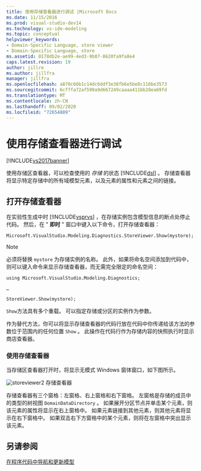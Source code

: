 ```yaml
---
title: 使用存储查看器进行调试 |Microsoft Docs
ms.date: 11/15/2016
ms.prod: visual-studio-dev14
ms.technology: vs-ide-modeling
ms.topic: conceptual
helpviewer_keywords:
- Domain-Specific Language, store viewer
- Domain-Specific Language, store
ms.assetid: 0178db2e-ae99-4ed3-9b87-8620fa9fa8e4
caps.latest.revision: 19
author: jillre
ms.author: jillfra
manager: jillfra
ms.openlocfilehash: a870c66b1c14dc6ddf3e38fb6e5be8c116be3573
ms.sourcegitcommit: 6cfffa72af599a9d667249caaaa411bb28ea69fd
ms.translationtype: MT
ms.contentlocale: zh-CN
ms.lasthandoff: 09/02/2020
ms.locfileid: "72654889"
---
```

# <a name="debugging-by-using-the-store-viewer"></a>使用存储查看器进行调试
[!INCLUDE[vs2017banner](../includes/vs2017banner.md)]

使用存储区查看器，可以检查使用的 *存储* 的状态 [!INCLUDE[dsl](../includes/dsl-md.md)] 。 存储查看器将显示特定存储中的所有域模型元素，以及元素的属性和元素之间的链接。

## <a name="opening-store-viewer"></a>打开存储查看器
 在实验性生成中时 [!INCLUDE[vsprvs](../includes/vsprvs-md.md)] ，在存储实例包含模型信息的断点处停止代码。 然后，在 " **即时** " 窗口中键入以下命令，打开存储查看器：

```
Microsoft.VisualStudio.Modeling.Diagnostics.StoreViewer.Show(mystore);
```

> [!NOTE]
> 必须将替换 `mystore` 为存储实例的名称。 此外，如果将命名空间添加到代码中，则可以键入命令来显示存储查看器，而无需完全限定的命名空间：
>
> `using Microsoft.VisualStudio.Modeling.Diagnostics;`
>
> `…`
>
> `StoreViewer.Show(mystore);`

 `Show`方法具有多个重载。 可以指定存储或分区的实例作为参数。

 作为替代方法，你可以将显示存储查看器的代码行放在代码中你传递给该方法的参数位于范围内的任何位置 `Show` 。 此操作在代码行作为存储内容的快照执行时显示商店查看器。

### <a name="using-store-viewer"></a>使用存储查看器
 当存储区查看器打开时，将显示无模式 Windows 窗体窗口，如下图所示。

 ![](../modeling/media/storeviewer2.png "storeviewer2") 存储查看器

 存储查看器有三个窗格：左窗格、右上窗格和右下窗格。 左窗格是存储的成员中的类型的树视图 `DomainDataDirectory` 。 如果展开分区节点并单击某个元素，则该元素的属性将显示在右上窗格中。 如果元素链接到其他元素，则其他元素将显示在右下窗格中。 如果双击右下方窗格中的某个元素，则将在左窗格中突出显示该元素。

## <a name="see-also"></a>另请参阅
 [在程序代码中导航和更新模型](../modeling/navigating-and-updating-a-model-in-program-code.md)
